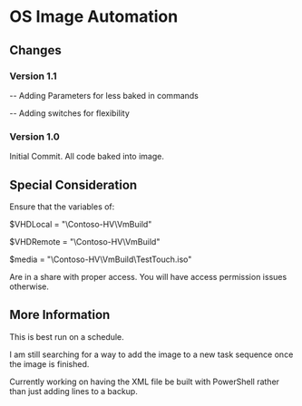 # OS Image Automation

## Changes

### Version 1.1

-- Adding Parameters for less baked in commands

-- Adding switches for flexibility

### Version 1.0

Initial Commit. All code baked into image.

## Special Consideration

Ensure that the variables of: 

$VHDLocal = "\\Contoso-HV\VmBuild"

$VHDRemote = "\\Contoso-HV\VmBuild"

$media = "\\Contoso-HV\VmBuild\TestTouch.iso"

Are in a share with proper access. You will have access permission issues otherwise.

## More Information

This is best run on a schedule.

I am still searching for a way to add the image to a new task sequence once the image is finished.

Currently working on having the XML file be built with PowerShell rather than just adding lines to a backup.
